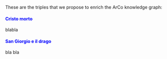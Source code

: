 These are the triples that we propose to enrich the ArCo knowledge graph:

<a name="mm-anchor"></a>
<h4 style="color:blue ;">Cristo morto</h4>

blabla

<a name="mm-anchor"></a>
<h4 style="color:blue ;">San Giorgio e il drago</h4>

bla bla
